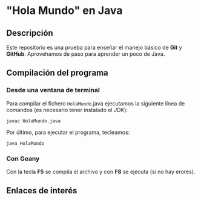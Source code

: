 # "Hola Mundo" en Java

## Descripción


Este repositorio es una prueba para enseñar el manejo básico de **Git** y **GitHub**. Aprovehamos de paso para aprender un poco de Java.

## Compilación del programa

### Desde una ventana de terminal

Para compilar el fichero `HolaMundo`.java ejecutamos la siguiente línea de comandos (es necesario tener instalado  el *JDK*): 

```console
javac HolaMundo.java
```

Por último, para ejecutar el programa, tecleamos:

```console
java HolaMundo
```

### Con Geany

Con la tecla **F5** se compila el archivo y con **F8** se ejecuta (si no hay erores).

## Enlaces de interés
